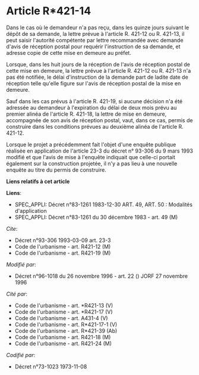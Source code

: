 # Article R*421-14

Dans le cas où le demandeur n'a pas reçu, dans les quinze jours suivant le dépôt de sa demande, la lettre prévue à l'article
R. 421-12 ou R. 421-13, il peut saisir l'autorité compétente par lettre recommandée avec demande d'avis de réception postal
pour requérir l'instruction de sa demande, et adresse copie de cette mise en demeure au préfet.

Lorsque, dans les huit jours de la réception de l'avis de réception postal de cette mise en demeure, la lettre prévue à
l'article R. 421-12 ou R. 421-13 n'a pas été notifiée, le délai d'instruction de la demande part de ladite date de réception
telle qu'elle figure sur l'avis de réception postal de la mise en demeure.

Sauf dans les cas prévus à l'article R. 421-19, si aucune décision n'a été adressée au demandeur à l'expiration du délai de
deux mois prévu au premier alinéa de l'article R. 421-18, la lettre de mise en demeure, accompagnée de son avis de réception
postal, vaut, dans ce cas, permis de construire dans les conditions prévues au deuxième alinéa de l'article R. 421-12.

Lorsque le projet a précédemment fait l'objet d'une enquête publique réalisée en application de l'article 23-3 du décret n°
93-306 du 9 mars 1993 modifié et que l'avis de mise à l'enquête indiquait que celle-ci portait également sur la construction
projetée, il n'y a pas lieu à une nouvelle enquête au titre du permis de construire.

**Liens relatifs à cet article**

**Liens**:

  - SPEC_APPLI: Décret n°83-1261 1983-12-30 ART. 49, ART. 50 : Modalités d'application
  - SPEC_APPLI: Décret n°83-1261 du 30 décembre 1983 - art. 49 (M)

_Cite_:

  - Décret n°93-306 1993-03-09 art. 23-3
  - Code de l'urbanisme - art. R421-12 (M)
  - Code de l'urbanisme - art. R421-19 (M)

_Modifié par_:

  - Décret n°96-1018 du 26 novembre 1996 - art. 22 () JORF 27 novembre 1996

_Cité par_:

  - Code de l'urbanisme - art. *R421-13 (V)
  - Code de l'urbanisme - art. *R421-17 (V)
  - Code de l'urbanisme - art. A431-4 (V)
  - Code de l'urbanisme - art. R*421-17-1 (V)
  - Code de l'urbanisme - art. R*421-39 (Ab)
  - Code de l'urbanisme - art. R421-18 (M)
  - Code de l'urbanisme - art. R421-24 (M)

_Codifié par_:

  - Décret n°73-1023 1973-11-08
